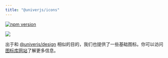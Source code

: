 ```yaml
---
title: "@univerjs/icons"
---
```


[![npm version](https://img.shields.io/npm/v/@univerjs/icons)](https://npmjs.org/package/@univerjs/icons)

![](/img/icons-preview.png)

出于和 [@univerjs/design](/guides/plugins/common/design) 相似的目的，我们也提供了一些基础图标。你可以访问[图标库网站](https://univer-icons.vercel.app/)了解更多信息。
